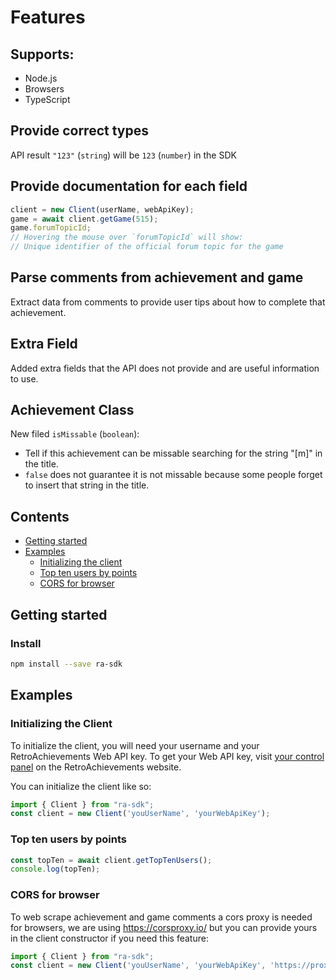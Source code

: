 # Features

## Supports:
* Node.js
* Browsers
* TypeScript

## Provide correct types
API result `"123"` (`string`) will be `123` (`number`) in the SDK

## Provide documentation for each field
```typescript
client = new Client(userName, webApiKey);
game = await client.getGame(515);
game.forumTopicId; 
// Hovering the mouse over `forumTopicId` will show:
// Unique identifier of the official forum topic for the game
```

## Parse comments from achievement and game
Extract data from comments to provide user tips about how to complete that achievement.

## Extra Field
Added extra fields that the API does not provide and are useful information to use.

## Achievement Class
New filed `isMissable` (`boolean`):
* Tell if this achievement can be missable searching for the string "[m]" in the title.
* `false` does not guarantee it is not missable because some people forget to insert that string in the title.

## Contents

- [Getting started](#getting-started)
- [Examples](#examples)
  - [Initializing the client](#initializing-the-client)
  - [Top ten users by points](#top-ten-users-by-points)
  - [CORS for browser](#top-ten-users-by-points)


## Getting started

### Install

```sh
npm install --save ra-sdk
```

## Examples

### Initializing the Client

To initialize the client, you will need your username and your RetroAchievements Web API key. To get your Web API key, visit [your control panel](http://retroachievements.org/controlpanel.php) on the RetroAchievements website.

You can initialize the client like so:

```typescript
import { Client } from "ra-sdk";
const client = new Client('youUserName', 'yourWebApiKey');
```

### Top ten users by points

```typescript
const topTen = await client.getTopTenUsers();
console.log(topTen);
```

### CORS for browser

To web scrape achievement and game comments a cors proxy is needed for browsers, we are using https://corsproxy.io/ but you can provide yours in the client constructor if you need this feature: 
```typescript
import { Client } from "ra-sdk";
const client = new Client('youUserName', 'yourWebApiKey', 'https://proxy.cors.sh/');
```